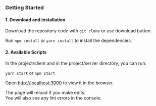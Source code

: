 ### **Getting Started**

####  1. Download and installation

Download the repository code with `git clone` or use download button.

Run ```npm install``` or ```yarn install``` to install the dependencies.


####  2. Available Scripts

In the project/client and in the project/server directory, you can run:

```yarn start``` or ```npm start```

Open [http://localhost:3000](http://localhost:3000) to view it in the browser.

The page will reload if you make edits.\
You will also see any lint errors in the console.

<p>&nbsp;</p>
